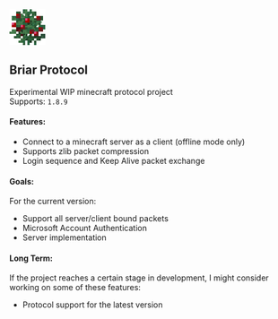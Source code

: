 <div align="left">
  <img src="assets/berries.png" alt="Briar logo" width="64" height="64">
</div>

## Briar Protocol
Experimental WIP minecraft protocol project\
Supports: `1.8.9`

#### Features:

- Connect to a minecraft server as a client (offline mode only)
- Supports zlib packet compression
- Login sequence and Keep Alive packet exchange
 
#### Goals:

For the current version:
- Support all server/client bound packets
- Microsoft Account Authentication
- Server implementation

#### Long Term:

If the project reaches a certain stage in development, I might consider working on some of these features:
- Protocol support for the latest version
